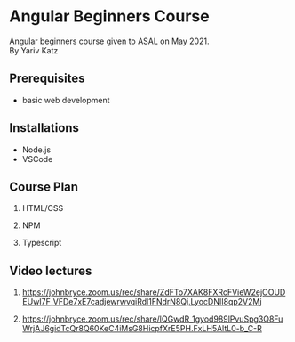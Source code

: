 # Angular Beginners Course

Angular beginners course given to ASAL on May 2021.  
By Yariv Katz

## Prerequisites

- basic web development

## Installations

- Node.js
- VSCode

## Course Plan

1. HTML/CSS

2. NPM

3. Typescript

## Video lectures

1. https://johnbryce.zoom.us/rec/share/ZdFTo7XAK8FXRcFVieW2ejOOUDEUwI7F_VFDe7xE7cadjewrwvqiRdl1FNdrN8Qj.LyocDNII8qp2V2Mj

2. https://johnbryce.zoom.us/rec/share/lQGwdR_1gyod989lPvuSpg3Q8FuWrjAJ6gidTcQr8Q60KeC4iMsG8HicpfXrE5PH.FxLH5AltL0-b_C-R


